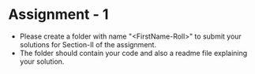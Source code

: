# Assignment - 1

  - Please create a folder with name "\<FirstName-Roll\>" to submit your solutions for Section-II of the assignment.
  - The folder should contain your code and also a readme file explaining your solution.
